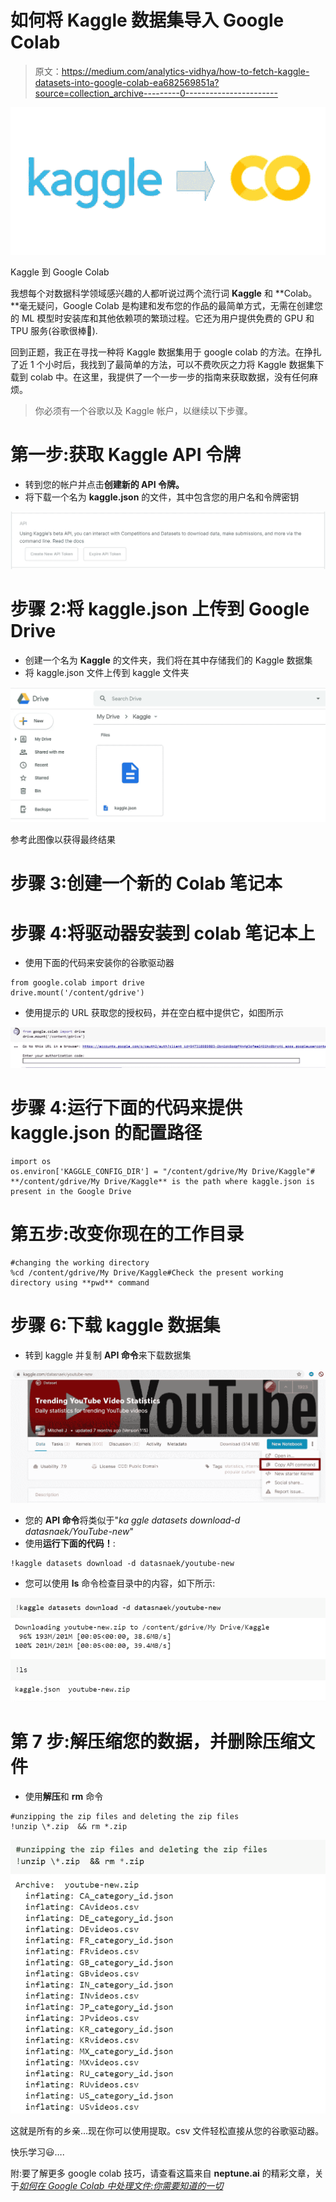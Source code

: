 # 如何将 Kaggle 数据集导入 Google Colab

> 原文：<https://medium.com/analytics-vidhya/how-to-fetch-kaggle-datasets-into-google-colab-ea682569851a?source=collection_archive---------0----------------------->

![](img/6f084433109a12d3ae9cfd065ce43511.png)

Kaggle 到 Google Colab

我想每个对数据科学领域感兴趣的人都听说过两个流行词 **Kaggle** 和 **Colab。**毫无疑问，Google Colab 是构建和发布您的作品的最简单方式，无需在创建您的 ML 模型时安装库和其他依赖项的繁琐过程。它还为用户提供免费的 GPU 和 TPU 服务(谷歌很棒👏).

回到正题，我正在寻找一种将 Kaggle 数据集用于 google colab 的方法。在挣扎了近 1 个小时后，我找到了最简单的方法，可以不费吹灰之力将 Kaggle 数据集下载到 colab 中。在这里，我提供了一个一步一步的指南来获取数据，没有任何麻烦。

> 你必须有一个谷歌以及 Kaggle 帐户，以继续以下步骤。

# **第一步:获取 Kaggle API 令牌**

*   转到您的帐户并点击**创建新的 API 令牌。**
*   将下载一个名为 **kaggle.json** 的文件，其中包含您的用户名和令牌密钥

![](img/4e1c8245840c26f712855bd7f908f202.png)

# 步骤 2:将 kaggle.json 上传到 Google Drive

*   创建一个名为 **Kaggle** 的文件夹，我们将在其中存储我们的 Kaggle 数据集
*   将 kaggle.json 文件上传到 kaggle 文件夹

![](img/5e7a4c8e27c398fbb6385f4e846cbb95.png)

参考此图像以获得最终结果

# 步骤 3:创建一个新的 Colab 笔记本

# 步骤 4:将驱动器安装到 colab 笔记本上

*   使用下面的代码来安装你的谷歌驱动器

```
from google.colab import drive
drive.mount('/content/gdrive')
```

*   使用提示的 URL 获取您的授权码，并在空白框中提供它，如图所示

![](img/d1414547941c6d53a9c61208b5ec353d.png)

# 步骤 4:运行下面的代码来提供 kaggle.json 的配置路径

```
import os
os.environ['KAGGLE_CONFIG_DIR'] = "/content/gdrive/My Drive/Kaggle"# **/content/gdrive/My Drive/Kaggle** is the path where kaggle.json is present in the Google Drive
```

# 第五步:改变你现在的工作目录

```
#changing the working directory
%cd /content/gdrive/My Drive/Kaggle#Check the present working directory using **pwd** command
```

# 步骤 6:下载 kaggle 数据集

*   转到 kaggle 并复制 **API 命令**来下载数据集

![](img/c7cf3f84ef12d0f57297925d2429f678.png)

*   您的 **API 命令**将类似于"*ka ggle datasets download-d datasnaek/YouTube-new*"
*   使用**运行下面的代码！**:

```
!kaggle datasets download -d datasnaek/youtube-new
```

*   您可以使用 **ls** 命令检查目录中的内容，如下所示:

![](img/1591fe285c5c2cb8b3c1fd0ef17b890c.png)

# 第 7 步:解压缩您的数据，并删除压缩文件

*   使用**解压**和 **rm** 命令

```
#unzipping the zip files and deleting the zip files
!unzip \*.zip  && rm *.zip
```

![](img/04d5da5ee7bd45d94dfad7ff92e0c9dd.png)

这就是所有的乡亲…现在你可以使用提取。csv 文件轻松直接从您的谷歌驱动器。

快乐学习😃….

附:要了解更多 google colab 技巧，请查看这篇来自 **neptune.ai** 的精彩文章，关于[*如何在 Google Colab 中处理文件:你需要知道的一切*](https://neptune.ai/blog/google-colab-dealing-with-files)